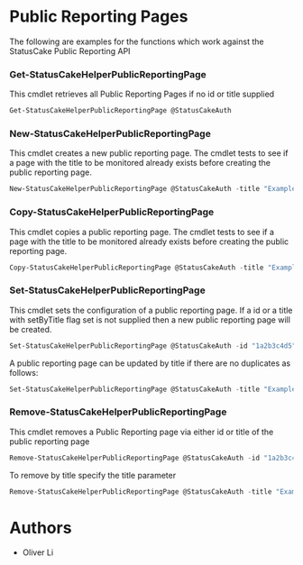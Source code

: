 # Public Reporting Pages

The following are examples for the functions which work against the StatusCake Public Reporting API

### Get-StatusCakeHelperPublicReportingPage
This cmdlet retrieves all Public Reporting Pages if no id or title supplied

```powershell
Get-StatusCakeHelperPublicReportingPage @StatusCakeAuth
```

### New-StatusCakeHelperPublicReportingPage
This cmdlet creates a new public reporting page. The cmdlet tests to see if a page with the title to be monitored already exists before creating the public reporting page. 

```powershell
New-StatusCakeHelperPublicReportingPage @StatusCakeAuth -title "Example Public Reporting Page" -tests_or_tags @("12345","23456")
```

### Copy-StatusCakeHelperPublicReportingPage
This cmdlet copies a public reporting page. The cmdlet tests to see if a page with the title to be monitored already exists before creating the public reporting page. 

```powershell
Copy-StatusCakeHelperPublicReportingPage @StatusCakeAuth -title "Example Public Reporting Page" -NewTitle "Example Public Reporting Page - Copy"
```

### Set-StatusCakeHelperPublicReportingPage
This cmdlet sets the configuration of a public reporting page. If a id or a title with setByTitle flag set is not supplied then a new public reporting page will be created.

```powershell
Set-StatusCakeHelperPublicReportingPage @StatusCakeAuth -id "1a2b3c4d5" -display_orbs $false
```
A public reporting page can be updated by title if there are no duplicates as follows:
```powershell
Set-StatusCakeHelperPublicReportingPage @StatusCakeAuth -title "Example Public Reporting Page" -display_orbs $false -SetByTitle
```

### Remove-StatusCakeHelperPublicReportingPage
This cmdlet removes a Public Reporting page via either id or title of the public reporting page

```powershell
Remove-StatusCakeHelperPublicReportingPage @StatusCakeAuth -id "1a2b3c4d5"
```
To remove by title specify the title parameter
```powershell
Remove-StatusCakeHelperPublicReportingPage @StatusCakeAuth -title "Example Public Reporting Page"
```

# Authors
- Oliver Li